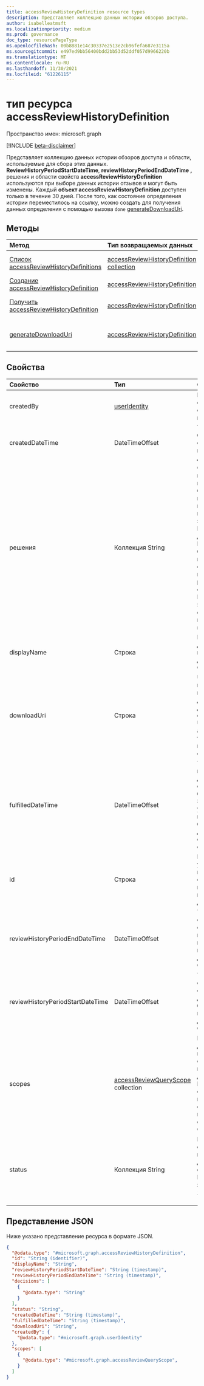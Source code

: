 ```yaml
---
title: accessReviewHistoryDefinition resource types
description: Представляет коллекцию данных истории обзоров доступа.
author: isabelleatmsft
ms.localizationpriority: medium
ms.prod: governance
doc_type: resourcePageType
ms.openlocfilehash: 00b8881e14c30337e2513e2cb96fefa687e3115a
ms.sourcegitcommit: e497ed9bb56400bdd2bb53d52ddf057d9966220b
ms.translationtype: MT
ms.contentlocale: ru-RU
ms.lasthandoff: 11/30/2021
ms.locfileid: "61226115"
---
```

# <a name="accessreviewhistorydefinition-resource-type"></a>тип ресурса accessReviewHistoryDefinition

Пространство имен: microsoft.graph

[!INCLUDE [beta-disclaimer](../../includes/beta-disclaimer.md)]

Представляет коллекцию данных истории обзоров доступа и области, используемые для сбора этих данных. **ReviewHistoryPeriodStartDateTime**, **reviewHistoryPeriodEndDateTime** **,**  решения и области свойств **accessReviewHistoryDefinition** используются при выборе данных истории отзывов и могут быть изменены. Каждый **объект accessReviewHistoryDefinition** доступен только в течение 30 дней. После того, как состояние определения истории переместилось на ссылку, можно создать для получения данных определения с помощью вызова `done` [generateDownloadUri](../api/accessreviewhistorydefinition-generatedownloaduri.md).

## <a name="methods"></a>Методы
|Метод|Тип возвращаемых данных|Описание|
|:---|:---|:---|
|[Список accessReviewHistoryDefinitions](../api/accessreviewhistorydefinition-list.md)|[accessReviewHistoryDefinition collection](accessreviewhistorydefinition.md)|Получите список объектов [accessReviewHistoryDefinition](accessreviewhistorydefinition.md) и их свойств.|
|[Создание accessReviewHistoryDefinition](../api/accessreviewhistorydefinition-post.md)|[accessReviewHistoryDefinition](accessreviewhistorydefinition.md)|Создайте новый [объект accessReviewHistoryDefinition.](accessreviewhistorydefinition.md)|
|[Получить accessReviewHistoryDefinition](../api/accessreviewhistorydefinition-get.md)|[accessReviewHistoryDefinition](accessreviewhistorydefinition.md)|Ознакомьтесь с свойствами и отношениями [объекта accessReviewHistoryDefinition.](accessreviewhistorydefinition.md)|
|[generateDownloadUri](../api/accessreviewhistorydefinition-generatedownloaduri.md)|[accessReviewHistoryDefinition](accessreviewhistorydefinition.md)|Создание URI, который можно использовать для получения данных истории отзывов.|

## <a name="properties"></a>Свойства
|Свойство|Тип|Описание|
|:---|:---|:---|
|createdBy|[userIdentity](useridentity.md)| Пользователь, создавший это определение истории обзора. |
|createdDateTime|DateTimeOffset|Timestamp, когда было создано определение проверки доступа.|
|решения|Коллекция String|Определяет, какие решения по проверке будут включены в данные истории проверки, если заданы. Необязательный для создания. Все решения будут включены по умолчанию, если не будут предоставлены решения о создании. Возможные значения: `approve` `deny` , , , , `dontKnow` и `notReviewed` `notNotified` .|
|displayName|Строка|Имя для сбора данных истории проверки доступа. Обязательный.|
|downloadUri|Строка|Uri, которые можно использовать для получения данных истории отзывов. Этот URI будет активен в течение 24 часов после сгенерирований.|
|fulfilledDateTime|DateTimeOffset|Timestamp, когда все доступные данные для этого определения были собраны. Это будет установлено после того, как будет заданной для этого определения состояние `done` .|
|id|Строка|Назначен уникальный идентификатор определения истории проверки доступа.|
|reviewHistoryPeriodEndDateTime|DateTimeOffset|Timestamp, отзывы, начиная с этой даты или после нее, будут включены в извлеченные данные истории. Обязательный.|
|reviewHistoryPeriodStartDateTime|DateTimeOffset|Timestamp, отзывы, начиная с этой даты или до этой даты, будут включены в извлеченные данные истории. Обязательный.|
|scopes|[accessReviewQueryScope](accessreviewqueryscope.md) collection|Используется для области, включаемой отзывов в извлеченные данные истории. Извлекает отзывы, область которых совпадает с этой предоставленной областью. Обязательный.|
|status|Коллекция String|Представляет состояние коллекции данных истории отзывов. Возможные значения: `done`, `inprogress`, `error`, `requested`.|

## <a name="json-representation"></a>Представление JSON
Ниже указано представление ресурса в формате JSON.
<!-- {
  "blockType": "resource",
  "keyProperty": "id",
  "@odata.type": "microsoft.graph.accessReviewHistoryDefinition",
  "baseType": "microsoft.graph.entity",
  "openType": false
}
-->
``` json
{
  "@odata.type": "#microsoft.graph.accessReviewHistoryDefinition",
  "id": "String (identifier)",
  "displayName": "String",
  "reviewHistoryPeriodStartDateTime": "String (timestamp)",
  "reviewHistoryPeriodEndDateTime": "String (timestamp)",
  "decisions": [
    {
      "@odata.type": "String"
    }
  ],
  "status": "String",
  "createdDateTime": "String (timestamp)",
  "fulfilledDateTime": "String (timestamp)",
  "downloadUri": "String",
  "createdBy": {
    "@odata.type": "#microsoft.graph.userIdentity"
  },
  "scopes": [
    {
      "@odata.type": "#microsoft.graph.accessReviewQueryScope",
    }
  ]
}
```
